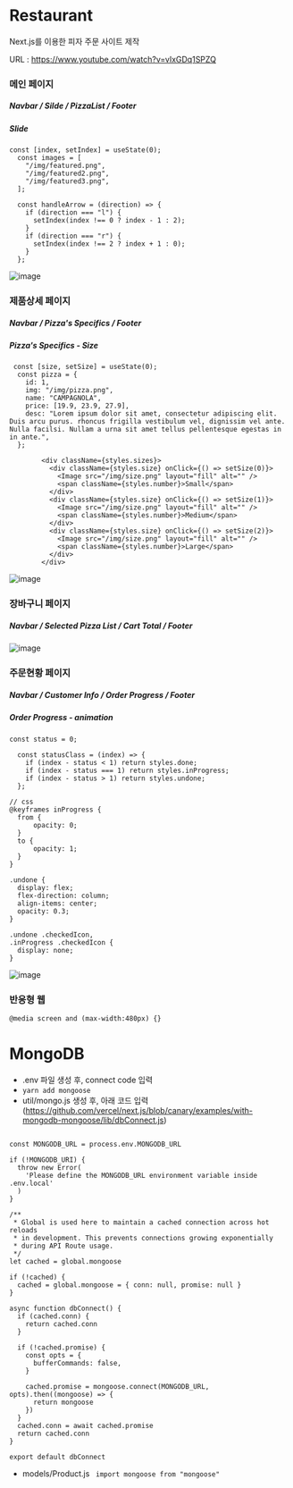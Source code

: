 # Restaurant

Next.js를 이용한 피자 주문 사이트 제작

URL : https://www.youtube.com/watch?v=vIxGDq1SPZQ

### 메인 페이지
##### Navbar / Silde / PizzaList / Footer
##### Slide
``` 
const [index, setIndex] = useState(0);
  const images = [
    "/img/featured.png",
    "/img/featured2.png",
    "/img/featured3.png",
  ];

  const handleArrow = (direction) => {
    if (direction === "l") {
      setIndex(index !== 0 ? index - 1 : 2);
    }
    if (direction === "r") {
      setIndex(index !== 2 ? index + 1 : 0);
    }
  };
  ```
![image](https://user-images.githubusercontent.com/62472117/162374352-694ecf37-f93b-43bb-8c6c-7a9704ee6362.png)
### 제품상세 페이지
##### Navbar / Pizza's Specifics / Footer 
##### Pizza's Specifics - Size
```
 const [size, setSize] = useState(0);
  const pizza = {
    id: 1,
    img: "/img/pizza.png",
    name: "CAMPAGNOLA",
    price: [19.9, 23.9, 27.9],
    desc: "Lorem ipsum dolor sit amet, consectetur adipiscing elit. Duis arcu purus. rhoncus frigilla vestibulum vel, dignissim vel ante. Nulla facilsi. Nullam a urna sit amet tellus pellentesque egestas in in ante.",
  };
```
```
        <div className={styles.sizes}>
          <div className={styles.size} onClick={() => setSize(0)}>
            <Image src="/img/size.png" layout="fill" alt="" />
            <span className={styles.number}>Small</span>
          </div>
          <div className={styles.size} onClick={() => setSize(1)}>
            <Image src="/img/size.png" layout="fill" alt="" />
            <span className={styles.number}>Medium</span>
          </div>
          <div className={styles.size} onClick={() => setSize(2)}>
            <Image src="/img/size.png" layout="fill" alt="" />
            <span className={styles.number}>Large</span>
          </div>
        </div>
```
![image](https://user-images.githubusercontent.com/62472117/162375283-6610ef2e-7649-4601-b3e5-16cfa29da8d6.png)
### 장바구니 페이지
##### Navbar / Selected Pizza List / Cart Total / Footer
![image](https://user-images.githubusercontent.com/62472117/162375414-22c13b62-1f52-4c6c-8379-09368cf9b5e9.png)
### 주문현황 페이지
##### Navbar / Customer Info / Order Progress / Footer
##### Order Progress - animation
```
const status = 0;

  const statusClass = (index) => {
    if (index - status < 1) return styles.done;
    if (index - status === 1) return styles.inProgress;
    if (index - status > 1) return styles.undone;
  };
  ```
  ```
  // css
  @keyframes inProgress {
    from {
        opacity: 0;
    }
    to {
        opacity: 1;
    }
}

.undone {
    display: flex;
    flex-direction: column;
    align-items: center;
    opacity: 0.3;
}

.undone .checkedIcon,
.inProgress .checkedIcon {
    display: none;
}
```
![image](https://user-images.githubusercontent.com/62472117/162375493-29687544-6194-4a78-b37b-e1b2229c0446.png)

### 반응형 웹
```
@media screen and (max-width:480px) {}
```


# MongoDB
- .env 파일 생성 후, connect code 입력
- ```yarn add mongoose```
- util/mongo.js 생성 후, 아래 코드 입력
(https://github.com/vercel/next.js/blob/canary/examples/with-mongodb-mongoose/lib/dbConnect.js)

``` import mongoose from 'mongoose'

const MONGODB_URL = process.env.MONGODB_URL

if (!MONGODB_URI) {
  throw new Error(
    'Please define the MONGODB_URL environment variable inside .env.local'
  )
}

/**
 * Global is used here to maintain a cached connection across hot reloads
 * in development. This prevents connections growing exponentially
 * during API Route usage.
 */
let cached = global.mongoose

if (!cached) {
  cached = global.mongoose = { conn: null, promise: null }
}

async function dbConnect() {
  if (cached.conn) {
    return cached.conn
  }

  if (!cached.promise) {
    const opts = {
      bufferCommands: false,
    }

    cached.promise = mongoose.connect(MONGODB_URL, opts).then((mongoose) => {
      return mongoose
    })
  }
  cached.conn = await cached.promise
  return cached.conn
}

export default dbConnect
```
- models/Product.js ``` import mongoose from "mongoose"```
